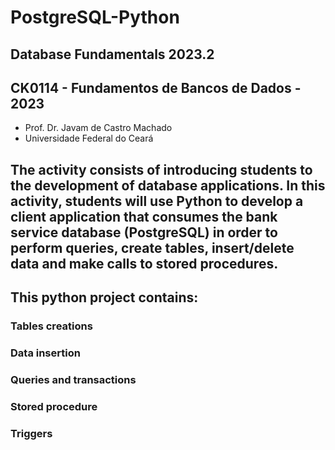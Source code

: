 # PostgreSQL-Python
## Database Fundamentals 2023.2
## CK0114 - Fundamentos de Bancos de Dados - 2023
- Prof. Dr. Javam de Castro Machado
- Universidade Federal do Ceará

## The activity consists of introducing students to the development of database applications. In this activity, students will use Python to develop a client application that consumes the bank service database (PostgreSQL) in order to perform queries, create tables, insert/delete data and make calls to stored procedures.

## This python project contains:
### Tables creations
### Data insertion
### Queries and transactions
### Stored procedure
### Triggers

